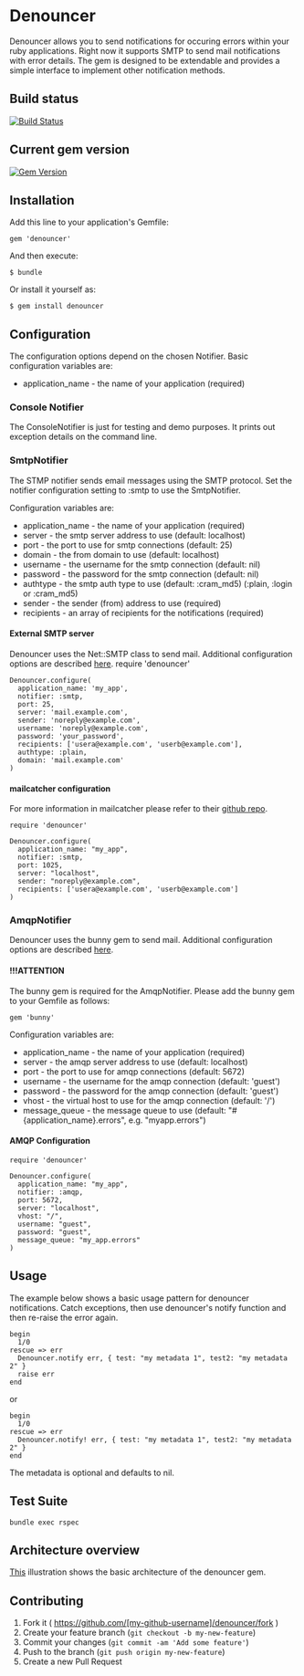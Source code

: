 # Denouncer

Denouncer allows you to send notifications for occuring errors within your ruby applications.
Right now it supports SMTP to send mail notifications with error details.
The gem is designed to be extendable and provides a simple interface to implement other notification
methods.

## Build status

[![Build Status](https://travis-ci.org/julweber/denouncer.svg)](https://travis-ci.org/julweber/denouncer)

## Current gem version

[![Gem Version](https://badge.fury.io/rb/denouncer.svg)](http://badge.fury.io/rb/denouncer)

## Installation

Add this line to your application's Gemfile:

    gem 'denouncer'


And then execute:

    $ bundle

Or install it yourself as:

    $ gem install denouncer

## Configuration

The configuration options depend on the chosen Notifier.
Basic configuration variables are:
* application_name - the name of your application (required)

### Console Notifier

The ConsoleNotifier is just for testing and demo purposes. It prints out exception details on the command line.

### SmtpNotifier

The STMP notifier sends email messages using the SMTP protocol.
Set the notifier configuration setting to :smtp to use the SmtpNotifier.

Configuration variables are:
* application_name - the name of your application (required)
* server - the smtp server address to use (default: localhost)
* port - the port to use for smtp connections (default: 25)
* domain - the from domain to use (default: localhost)
* username - the username for the smtp connection (default: nil)
* password - the password for the smtp connection (default: nil)
* authtype - the smtp auth type to use (default: :cram_md5) (:plain, :login or :cram_md5)
* sender - the sender (from) address to use (required)
* recipients - an array of recipients for the notifications (required)

#### External SMTP server

Denouncer uses the Net::SMTP class to send mail. Additional configuration options are described [here](http://ruby-doc.org/stdlib-2.0/libdoc/net/smtp/rdoc/Net/SMTP.html).
    require 'denouncer'

    Denouncer.configure(
      application_name: 'my_app',
      notifier: :smtp,
      port: 25,
      server: 'mail.example.com',
      sender: 'noreply@example.com',
      username: 'noreply@example.com',
      password: 'your_password',
      recipients: ['usera@example.com', 'userb@example.com'],
      authtype: :plain,
      domain: 'mail.example.com'
    )

#### mailcatcher configuration

For more information in mailcatcher please refer to their [github repo](https://github.com/sj26/mailcatcher).

    require 'denouncer'

    Denouncer.configure(
      application_name: "my_app",
      notifier: :smtp,
      port: 1025,
      server: "localhost",
      sender: "noreply@example.com",
      recipients: ['usera@example.com', 'userb@example.com']
    )

### AmqpNotifier

Denouncer uses the bunny gem to send mail. Additional configuration options are described [here](http://reference.rubybunny.info/).

#### !!!ATTENTION

The bunny gem is required for the AmqpNotifier. Please add the bunny gem to your Gemfile as follows:

    gem 'bunny'

Configuration variables are:
* application_name - the name of your application (required)
* server - the amqp server address to use (default: localhost)
* port - the port to use for amqp connections (default: 5672)
* username - the username for the amqp connection (default: 'guest')
* password - the password for the amqp connection (default: 'guest')
* vhost - the virtual host to use for the amqp connection (default: '/')
* message_queue - the message queue to use (default: "#{application_name}.errors", e.g. "myapp.errors")

#### AMQP Configuration

    require 'denouncer'

    Denouncer.configure(
      application_name: "my_app",
      notifier: :amqp,
      port: 5672,
      server: "localhost",
      vhost: "/",
      username: "guest",
      password: "guest",
      message_queue: "my_app.errors"
    )

## Usage

The example below shows a basic usage pattern for denouncer notifications.
Catch exceptions, then use denouncer's notify function and then re-raise the error again.

    begin
      1/0
    rescue => err
      Denouncer.notify err, { test: "my metadata 1", test2: "my metadata 2" }
      raise err
    end

or

    begin
      1/0
    rescue => err
      Denouncer.notify! err, { test: "my metadata 1", test2: "my metadata 2" }
    end

The metadata is optional and defaults to nil.

## Test Suite

    bundle exec rspec

## Architecture overview

[This](https://docs.google.com/drawings/d/16DaQhsAwcr-5zlguhKGwigpdNpOgO4-IXssLst7zlUM/edit?usp=sharing) illustration shows the basic architecture of the denouncer gem.

## Contributing

1. Fork it ( https://github.com/[my-github-username]/denouncer/fork )
2. Create your feature branch (`git checkout -b my-new-feature`)
3. Commit your changes (`git commit -am 'Add some feature'`)
4. Push to the branch (`git push origin my-new-feature`)
5. Create a new Pull Request
